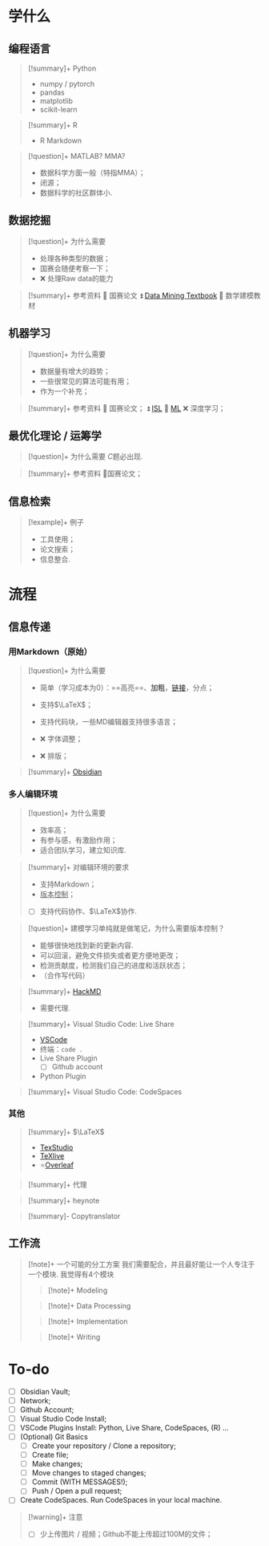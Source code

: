 # 学什么

## 编程语言

>[!summary]+ Python
>- numpy / pytorch
>- pandas
>- matplotlib
>- scikit-learn

>[!summary]+ R
>- R Markdown

>[!question]+ MATLAB? MMA?
>- 数据科学方面一般（特指MMA）；
>- 闭源；
>- 数据科学的社区群体小.

## 数据挖掘

>[!question]+ 为什么需要
>- 处理各种类型的数据；
>- 国赛会随便考察一下；
>- ❌ 处理Raw data的能力

>[!summary]+ 参考资料
>🔺 国赛论文
>⏫ [Data Mining Textbook](Data-Mining-Textbook.pdf)
>🔼 数学建模教材

## 机器学习

>[!question]+ 为什么需要
>- 数据量有增大的趋势；
>- 一些很常见的算法可能有用；
>- 作为一个补充；

>[!summary]+ 参考资料
>🔺 国赛论文；
>⏫ [ISL](ISL-Python.pdf)
>🔼 [ML](ML-with-PyTorch&Sklearn.pdf)
>❌ 深度学习；

## 最优化理论 / 运筹学

>[!question]+ 为什么需要
>$C$题必出现.

>[!summary]+ 参考资料
>🔺国赛论文；

## 信息检索

>[!example]+ 例子
>- 工具使用；
>- 论文搜索；
>- 信息整合.

# 流程

## 信息传递

### 用Markdown（原始）

>[!question]+ 为什么需要
>- 简单（学习成本为$0$）：==高亮==、**加粗**，[链接](https://github.com/)，分点；
>- 支持$\LaTeX$；
>- 支持代码块，一些MD编辑器支持很多语言；
>
>- ❌ 字体调整；
>- ❌ 排版；

>[!summary]+ [Obsidian](https://obsidian.md/)

### 多人编辑环境

>[!question]+ 为什么需要
>- 效率高；
>- 有参与感，有激励作用；
>- 适合团队学习，建立知识库.

>[!summary]+ 对编辑环境的要求
>- 支持Markdown；
>- <u>版本控制</u>；
>- [ ] 支持代码协作、$\LaTeX$协作.

>[!question]+ 建模学习单纯就是做笔记，为什么需要版本控制？
>- 能够很快地找到新的更新内容.
>- 可以回滚，避免文件损失或者更方便地更改；
>- 检测贡献度，检测我们自己的进度和活跃状态；
>- （合作写代码）

>[!summary]+ [HackMD](https://hackmd.io/team/2024mathmodeling?nav=overview)
>- 需要代理.

>[!summary]+ Visual Studio Code: Live Share
>- [VSCode](https://code.visualstudio.com/)
>- 终端：`code .`
>- Live Share Plugin
>	- [ ] Github account
>- Python Plugin

>[!summary]+ Visual Studio Code: CodeSpaces

### 其他

>[!summary]+ $\LaTeX$
>- [TexStudio](https://www.texstudio.org/)
>- [TeXlive](https://www.tug.org/texlive/)
>- ⭐[Overleaf](https://www.overleaf.com/) 

>[!summary]+ 代理

>[!summary]+ heynote

>[!summary]- Copytranslator

## 工作流

>[!note]+ 一个可能的分工方案
>我们需要配合，并且最好能让一个人专注于一个模块. 我觉得有4个模块
>>[!note]+ Modeling
>
>>[!note]+ Data Processing
>
>>[!note]+ Implementation
>
>>[!note]+ Writing
>

# To-do 

- [ ] Obsidian Vault;
- [ ] Network;
- [ ] Github Account;
- [ ] Visual Studio Code Install;
- [ ] VSCode Plugins Install: Python, Live Share, CodeSpaces, (R) ...
- [ ] (Optional) Git Basics
	- [ ] Create your repository / Clone a repository;
	- [ ] Create file;
	- [ ] Make changes;
	- [ ] Move changes to staged changes;
	- [ ] Commit (WITH MESSAGES!);
	- [ ] Push / Open a pull request;
- [ ] Create CodeSpaces. Run CodeSpaces in your local machine.

>[!warning]+ 注意
>- [ ] 少上传图片 / 视频；Github不能上传超过100M的文件；
